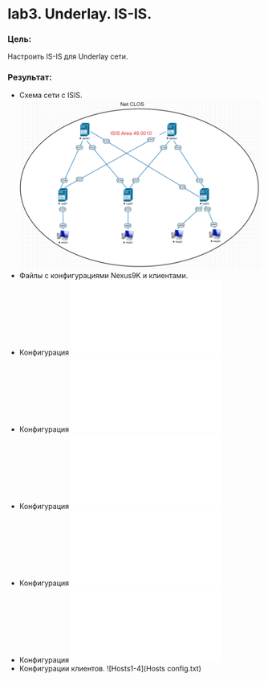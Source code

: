 # lab3. Underlay. IS-IS.
### Цель:
Настроить IS-IS для Underlay сети.
### Результат:
- Схема сети с ISIS.
![Схема сети с ISIS](Схема%20сети%20с%20ISIS.png)
- Файлы с конфигурациями Nexus9K и клиентами.
- Конфигурация
![Spine1](Spine1_config_ISIS.txt)
- Конфигурация
![Spine2](Spine2_config_ISIS.txt)
- Конфигурация
![Leaf1](Leaf1_config_ISIS.txt)
- Конфигурация
![Leaf2](Leaf2_config_ISIS.txt)
- Конфигурация
![Leaf3](Leaf3_config_ISIS.txt)
- Конфигурации клиентов.
![Hosts1-4](Hosts config.txt)
